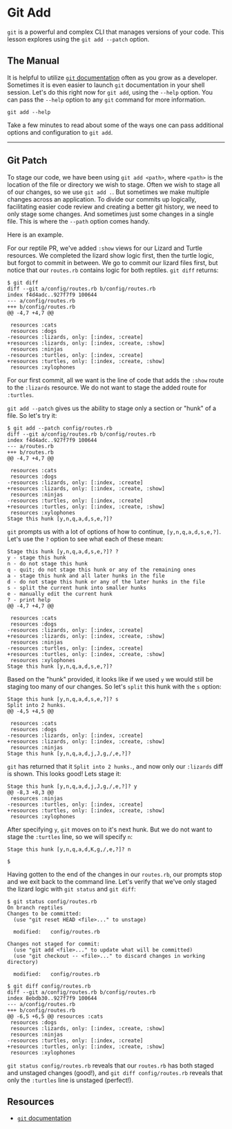 # Git Add

`git` is a powerful and complex CLI that manages versions of your code. This lesson explores using the `git add --patch` option.

## The Manual

It is helpful to utilize [`git` documentation](https://git-scm.com/doc) often as you grow as a developer. Sometimes it is even easier to launch `git` documentation in your shell session. Let's do this right now for `git add`, using the `--help` option. You can pass the `--help` option to any `git` command for more information.

```
git add --help
```

Take a few minutes to read about some of the ways one can pass additional options and configuration to `git add`.

---

## Git Patch

To stage our code, we have been using `git add <path>`, where `<path>` is the location of the file or directory we wish to stage. Often we wish to stage all of our changes, so we use `git add .`. But sometimes we make multiple changes across an application. To divide our commits up logically, facilitating easier code review and creating a better git history, we need to only stage some changes. And sometimes just some changes in a single file. This is where the `--path` option comes handy.

Here is an example.

For our reptile PR, we've added `:show` views for our Lizard and Turtle resources. We completed the lizard show logic first, then the turtle logic, but forgot to commit in between. We go to commit our lizard files first, but notice that our `routes.rb` contains logic for both reptiles. `git diff` returns:

```
$ git diff
diff --git a/config/routes.rb b/config/routes.rb
index f4d4adc..927f7f9 100644
--- a/config/routes.rb
+++ b/config/routes.rb
@@ -4,7 +4,7 @@

 resources :cats
 resources :dogs
-resources :lizards, only: [:index, :create]
+resources :lizards, only: [:index, :create, :show]
 resources :ninjas
-resources :turtles, only: [:index, :create]
+resources :turtles, only: [:index, :create, :show]
 resources :xylophones
```

For our first commit, all we want is the line of code that adds the `:show` route to the `:lizards` resource. We do not want to stage the added route for `:turtles`.

`git add --patch` gives us the ability to stage only a section or "hunk" of a file. So let's try it:

```
$ git add --patch config/routes.rb
diff --git a/config/routes.rb b/config/routes.rb
index f4d4adc..927f7f9 100644
--- a/routes.rb
+++ b/routes.rb
@@ -4,7 +4,7 @@

 resources :cats
 resources :dogs
-resources :lizards, only: [:index, :create]
+resources :lizards, only: [:index, :create, :show]
 resources :ninjas
-resources :turtles, only: [:index, :create]
+resources :turtles, only: [:index, :create, :show]
 resources :xylophones
Stage this hunk [y,n,q,a,d,s,e,?]?
```

`git` prompts us with a lot of options of how to continue, `[y,n,q,a,d,s,e,?]`. Let's use the `?` option to see what each of these mean:

```
Stage this hunk [y,n,q,a,d,s,e,?]? ?
y - stage this hunk
n - do not stage this hunk
q - quit; do not stage this hunk or any of the remaining ones
a - stage this hunk and all later hunks in the file
d - do not stage this hunk or any of the later hunks in the file
s - split the current hunk into smaller hunks
e - manually edit the current hunk
? - print help
@@ -4,7 +4,7 @@

 resources :cats
 resources :dogs
-resources :lizards, only: [:index, :create]
+resources :lizards, only: [:index, :create, :show]
 resources :ninjas
-resources :turtles, only: [:index, :create]
+resources :turtles, only: [:index, :create, :show]
 resources :xylophones
Stage this hunk [y,n,q,a,d,s,e,?]?
```

Based on the "hunk" provided, it looks like if we used `y` we would still be staging too many of our changes. So let's `split` this hunk with the `s` option:

```
Stage this hunk [y,n,q,a,d,s,e,?]? s
Split into 2 hunks.
@@ -4,5 +4,5 @@

 resources :cats
 resources :dogs
-resources :lizards, only: [:index, :create]
+resources :lizards, only: [:index, :create, :show]
 resources :ninjas
Stage this hunk [y,n,q,a,d,j,J,g,/,e,?]?
```

`git` has returned that it `Split into 2 hunks.`, and now only our `:lizards` diff is shown. This looks good! Lets stage it:


```
Stage this hunk [y,n,q,a,d,j,J,g,/,e,?]? y
@@ -8,3 +8,3 @@
 resources :ninjas
-resources :turtles, only: [:index, :create]
+resources :turtles, only: [:index, :create, :show]
 resources :xylophones
```

After specifying `y`, `git` moves on to it's next hunk. But we do not want to stage the `:turtles` line, so we will specify `n`:

```
Stage this hunk [y,n,q,a,d,K,g,/,e,?]? n

$
```

Having gotten to the end of the changes in our `routes.rb`, our prompts stop and we exit back to the command line. Let's verify that we've only staged the lizard logic with `git status` and `git diff`:

```
$ git status config/routes.rb
On branch reptiles
Changes to be committed:
  (use "git reset HEAD <file>..." to unstage)

  modified:   config/routes.rb

Changes not staged for commit:
  (use "git add <file>..." to update what will be committed)
  (use "git checkout -- <file>..." to discard changes in working directory)

  modified:   config/routes.rb

$ git diff config/routes.rb
diff --git a/config/routes.rb b/config/routes.rb
index 8ebdb30..927f7f9 100644
--- a/config/routes.rb
+++ b/config/routes.rb
@@ -6,5 +6,5 @@ resources :cats
 resources :dogs
 resources :lizards, only: [:index, :create, :show]
 resources :ninjas
-resources :turtles, only: [:index, :create]
+resources :turtles, only: [:index, :create, :show]
 resources :xylophones
```

`git status config/routes.rb` reveals that our `routes.rb` has both staged and unstaged changes (good!), and `git diff config/routes.rb` reveals that only the `:turtles` line is unstaged (perfect!).

## Resources

- [`git` documentation](https://git-scm.com/doc)

